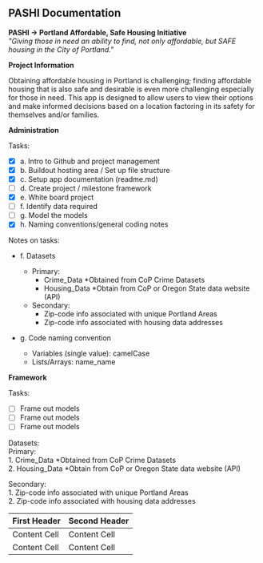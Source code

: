 ## PASHI Documentation ##
**PASHI -> Portland Affordable, Safe Housing Initiative**  
*"Giving those in need an ability to find, not only affordable, but SAFE housing in the City of Portland."*

**Project Information**

Obtaining affordable housing in Portland is challenging; finding affordable housing that is also safe and desirable is even more challenging especially for those in need.  This app is designed to allow users to view their options and make informed decisions based on a location factoring in its safety for themselves and/or families.

**Administration**

  Tasks:
  - [x] a. Intro to Github and project management
  - [x] b. Buildout hosting area / Set up file structure
  - [x] c. Setup app documentation (readme.md)
  - [ ] d. Create project / milestone framework
  - [x] e. White board project
  - [ ] f. Identify data required
  - [ ] g. Model the models
  - [x] h. Naming conventions/general coding notes

  Notes on tasks:

  - f. Datasets
     - Primary:  
       - Crime_Data *Obtained from CoP Crime Datasets  
       - Housing_Data *Obtain from CoP or Oregon State data website (API)  
     - Secondary:    
       - Zip-code info associated with unique Portland Areas  
       - Zip-code info associated with housing data addresses  

  - g. Code naming convention  
     - Variables (single value):  camelCase  
     - Lists/Arrays:  name_name  

**Framework**  

  Tasks:  
   - [ ] Frame out models  
   - [ ] Frame out models  
   - [ ] Frame out models  

Datasets:  
  Primary:    
    1.	Crime_Data *Obtained from CoP Crime Datasets  
    2.	Housing_Data *Obtain from CoP or Oregon State data website (API)  

  Secondary:    
    1.	Zip-code info associated with unique Portland Areas  
    2.	Zip-code info associated with housing data addresses  

  | First Header  | Second Header |
  | ------------- | ------------- |
  | Content Cell  | Content Cell  |
  | Content Cell  | Content Cell  |
